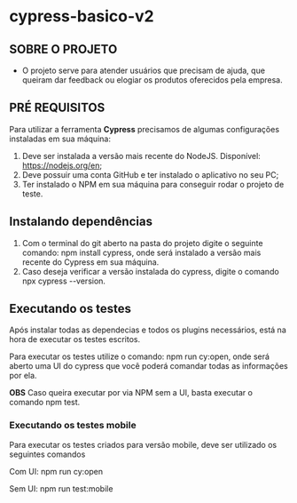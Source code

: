 # cypress-basico-v2

## SOBRE O PROJETO 

- O projeto serve para atender usuários que precisam de ajuda, que queiram dar feedback ou elogiar os produtos oferecidos pela empresa.

## PRÉ REQUISITOS

Para utilizar a ferramenta **Cypress** precisamos de algumas configurações instaladas em sua máquina:

1. Deve ser instalada a versão mais recente do NodeJS. Disponível: https://nodejs.org/en;
2. Deve possuir uma conta GitHub e ter instalado o aplicativo no seu PC;
3. Ter instalado o NPM em sua máquina para conseguir rodar o projeto de teste.

## Instalando dependências

1. Com o terminal do git aberto na pasta do projeto digite o seguinte comando: npm install cypress, onde será instalado a versão mais recente do Cypress em sua máquina.
2. Caso deseja verificar a versão instalada do cypress, digite o comando npx cypress --version.

## Executando os testes

Após instalar todas as dependecias e todos os plugins necessários, está na hora de executar os testes escritos.

Para executar os testes utilize o comando: npm run cy:open, onde será aberto uma UI do cypress que você poderá comandar todas as informações por ela.

**OBS** Caso queira executar por via NPM sem a UI, basta executar o comando npm test.

### Executando os testes mobile

Para executar os testes criados para versão mobile, deve ser utilizado os seguintes comandos

Com UI: npm run cy:open

Sem UI: npm run test:mobile